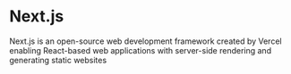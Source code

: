 # Next.js
Next.js is an open-source web development framework created by Vercel enabling React-based web applications with server-side rendering and generating static websites
